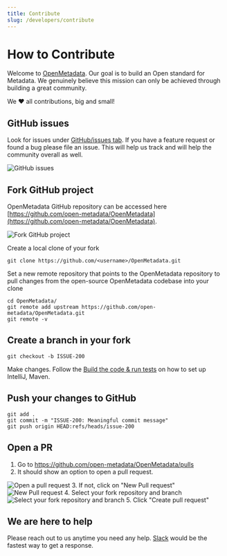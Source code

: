 ```yaml
---
title: Contribute
slug: /developers/contribute
---
```


# How to Contribute

Welcome to [OpenMetadata](https://open-metadata.org/). Our goal is to build an Open standard for Metadata. We genuinely believe this mission can only be achieved through building a great community.

We ❤️ all contributions, big and small!

## GitHub issues
Look for issues under [GitHub/issues tab](https://github.com/open-metadata/OpenMetadata/issues). If you have a feature request or found a bug please file an issue. This will help us track and will help the community overall as well.

<Image src="/images/developers/contribute/github-issues.webp" alt="GitHub issues" caption=" "/>

## Fork GitHub project
OpenMetadata GitHub repository can be accessed here [https://github.com/open-metadata/OpenMetadata](https://github.com/open-metadata/OpenMetadata).

<Image src="/images/developers/contribute/fork-github-project.webp" alt="Fork GitHub project" caption=" "/>

Create a local clone of your fork

```shell
git clone https://github.com/<username>/OpenMetadata.git
```

Set a new remote repository that points to the OpenMetadata repository to pull changes from the open-source OpenMetadata codebase into your clone

```shell
cd OpenMetadata/
git remote add upstream https://github.com/open-metadata/OpenMetadata.git
git remote -v
```

## Create a branch in your fork

```shell
git checkout -b ISSUE-200
```

Make changes. Follow the [Build the code & run tests](/developers/contribute/build-code-and-run-tests) on how to set up IntelliJ, Maven.

## Push your changes to GitHub

```shell
git add .
git commit -m "ISSUE-200: Meaningful commit message"
git push origin HEAD:refs/heads/issue-200
```

## Open a PR

1. Go to https://github.com/open-metadata/OpenMetadata/pulls
2. It should show an option to open a pull request.
<Image src="/images/developers/contribute/open-pr.webp" alt="Open a pull request" caption=" "/>
3. If not, click on "New Pull request"
<Image src="/images/developers/contribute/new-pr.webp" alt="New Pull request" caption=" "/>
4. Select your fork repository and branch
<Image src="/images/developers/contribute/select-fork-branch.webp" alt="Select your fork repository and branch" caption=" "/>
5. Click "Create pull request"

## We are here to help
Please reach out to us anytime you need any help. [Slack](https://slack.open-metadata.org/) would be the fastest way to get a response.